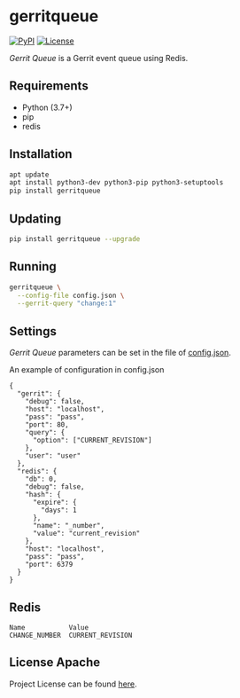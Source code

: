 # gerritqueue

[![PyPI](https://img.shields.io/pypi/v/gerritqueue.svg?color=brightgreen)](https://pypi.org/project/gerritqueue/)
[![License](https://img.shields.io/github/license/craftslab/gerritqueue.svg?color=brightgreen)](https://github.com/craftslab/gerritqueue/blob/master/LICENSE)

*Gerrit Queue* is a Gerrit event queue using Redis.



## Requirements

- Python (3.7+)
- pip
- redis



## Installation

```bash
apt update
apt install python3-dev python3-pip python3-setuptools
pip install gerritqueue
```



## Updating

```bash
pip install gerritqueue --upgrade
```



## Running

```bash
gerritqueue \
  --config-file config.json \
  --gerrit-query "change:1"
```



## Settings

*Gerrit Queue* parameters can be set in the file of [config.json](https://github.com/craftslab/gerritqueue/blob/master/config.json).

An example of configuration in config.json
```
{
  "gerrit": {
    "debug": false,
    "host": "localhost",
    "pass": "pass",
    "port": 80,
    "query": {
      "option": ["CURRENT_REVISION"]
    },
    "user": "user"
  },
  "redis": {
    "db": 0,
    "debug": false,
    "hash": {
      "expire": {
        "days": 1
      },
      "name": "_number",
      "value": "current_revision"
    },
    "host": "localhost",
    "pass": "pass",
    "port": 6379
  }
}
```



## Redis

```
Name           Value
CHANGE_NUMBER  CURRENT_REVISION
```



## License Apache

Project License can be found [here](https://github.com/craftslab/gerritqueue/blob/master/LICENSE).

